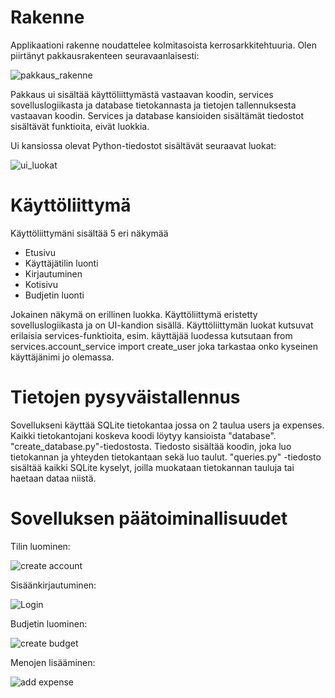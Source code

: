 # Rakenne

Applikaationi rakenne noudattelee kolmitasoista kerrosarkkitehtuuria.
Olen piirtänyt pakkausrakenteen seuravaanlaisesti:

![pakkaus_rakenne](https://github.com/user-attachments/assets/9182d612-3dfb-4403-b825-805f39eede0b)

Pakkaus ui sisältää käyttöliittymästä vastaavan koodin, services sovelluslogiikasta ja database tietokannasta ja tietojen tallennuksesta vastaavan koodin. Services ja database kansioiden sisältämät tiedostot sisältävät funktioita, eivät luokkia.

Ui kansiossa olevat Python-tiedostot sisältävät seuraavat luokat:

![ui_luokat](https://github.com/user-attachments/assets/73ec31a1-c5e4-46b4-807b-e02f6b7e85ee)

# Käyttöliittymä

Käyttöliittymäni sisältää 5 eri näkymää

- Etusivu
- Käyttäjätilin luonti
- Kirjautuminen
- Kotisivu
- Budjetin luonti

Jokainen näkymä on erillinen luokka. Käyttöliittymä eristetty sovelluslogiikasta ja on UI-kandion sisällä. Käyttöliittymän luokat kutsuvat erilaisia services-funktioita, esim. käyttäjää luodessa kutsutaan from services.account_service import create_user joka tarkastaa onko kyseinen käyttäjänimi jo olemassa.

# Tietojen pysyväistallennus

Sovellukseni käyttää SQLite tietokantaa jossa on 2 taulua users ja expenses. Kaikki tietokantojani koskeva koodi löytyy kansioista "database". "create_database.py"-tiedostosta. Tiedosto sisältää koodin, joka luo tietokannan ja yhteyden tietokantaan sekä luo taulut. "queries.py" -tiedosto sisältää kaikki SQLite kyselyt, joilla muokataan tietokannan tauluja tai haetaan dataa niistä.

# Sovelluksen päätoiminallisuudet

Tilin luominen:

![create account](https://github.com/user-attachments/assets/c70577f0-704a-4c53-8ad9-2c0b9d1a50e6)


Sisäänkirjautuminen:

![Login](https://github.com/user-attachments/assets/3611e9e9-7389-4d21-8f54-fc23ff16b239)


Budjetin luominen:

![create budget](https://github.com/user-attachments/assets/65bb06b0-3b5f-41aa-92b9-9210e9cdcf94)


Menojen lisääminen:

![add expense](https://github.com/user-attachments/assets/22eaa88a-66f7-4e7f-ad50-8d1c4405c7e4)

